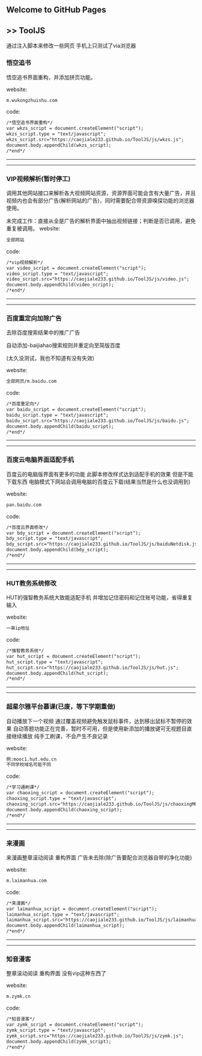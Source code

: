 ## Welcome to GitHub Pages 
## >> ToolJS
通过注入脚本来修改一些网页
手机上只测试了via浏览器
### 悟空追书
悟空追书界面重构，并添加拼页功能。

website:
```markdown
m.wukongzhuishu.com
```
code:
```markdown
/*悟空追书界面重构*/
var wkzs_script = document.createElement("script");
wkzs_script.type = "text/javascript";
wkzs_script.src="https://caojiale233.github.io/ToolJS/js/wkzs.js";
document.body.appendChild(wkzs_script);
/*end*/
```
----
----
### VIP视频解析(暂时停工)
调用其他网站接口来解析各大视频网站资源，资源界面可能会含有大量广告，并且视频内也会有部分广告(解析网站的广告)，同时需要配合带资源嗅探功能的浏览器使用。

未完成工作：直接从全是广告的解析界面中抽出视频链接；判断是否已调用，避免重复被调用。
website:
```markdown
全部网站
```
code:
```markdown
/*vip视频解析*/
var video_script = document.createElement("script"); 
video_script.type = "text/javascript"; 
video_script.src="https://caojiale233.github.io/ToolJS/js/video.js"; 
document.body.appendChild(video_script);
/*end*/
```
----
----
### 百度重定向加除广告
去除百度搜索结果中的推广广告

自动添加-baijiahao搜索规则并重定向至简版百度

(太久没测试，我也不知道有没有失效)

website:
```markdown
全部网页/m.baidu.com
```
code:
```markdown
/*百度重定向*/
var baidu_script = document.createElement("script"); 
baidu_script.type = "text/javascript"; 
baidu_script.src="https://caojiale233.github.io/ToolJS/js/baidu.js"; 
document.body.appendChild(baidu_script);
/*end*/
```
----
----
### 百度云电脑界面适配手机
百度云的电脑版界面有更多的功能
此脚本修改样式达到适配手机的效果
但是不能下载东西 电脑模式下网站会调用电脑的百度云下载(结果当然是什么也没调用到)

website:
```markdown
pan.baidu.com
```
code:
```markdown
/*百度云界面修改*/
var bdy_script = document.createElement("script"); 
bdy_script.type = "text/javascript"; 
bdy_script.src="https://caojiale233.github.io/ToolJS/js/baiduNetdisk.js"; 
document.body.appendChild(bdy_script);
/*end*/
```
----
----
### HUT教务系统修改
HUT的强智教务系统大致能适配手机
并增加记住密码和记住账号功能，省得重复输入

website:
```markdown
一串ip地址
```
code:
```markdown
/*强智教务系统*/
var hut_script = document.createElement("script"); 
hut_script.type = "text/javascript"; 
hut_script.src="https://caojiale233.github.io/ToolJS/js/hut.js"; 
document.body.appendChild(hut_script);
/*end*/
```
----
----
### 超星尔雅平台慕课(已废，等下学期重做)
自动播放下一个视频
通过覆盖视频避免触发鼠标事件，达到移出鼠标不暂停的效果
自动答题功能正在完善，暂时不可用，但是使用新添加的播放键可无视题目直接继续播放
纯手工刷课，不会产生不良记录

website:
```markdown
例:mooc1.hut.edu.cn
不同学校域名可能不同
```
code:
```markdown
/*学习通刷课*/
var chaoxing_script = document.createElement("script"); 
chaoxing_script.type = "text/javascript"; 
chaoxing_script.src="https://caojiale233.github.io/ToolJS/js/chaoxingMOOC.js"; 
document.body.appendChild(chaoxing_script);
/*end*/
```
----
----
### 来漫画
来漫画整章滚动阅读
重构界面
广告未去除(除广告要配合浏览器自带的净化功能)

website:
```markdown
m.laimanhua.com
```
code:
```markdown
/*来漫画*/
var laimanhua_script = document.createElement("script");
laimanhua_script.type = "text/javascript";
laimanhua_script.src="https://caojiale233.github.io/ToolJS/js/laimanhua.js";
document.body.appendChild(laimanhua_script);
/*end*/
```
----
----
### 知音漫客
整章滚动阅读
重构界面
没有vip这种东西了

website:
```markdown
m.zymk.cn
```
code:
```markdown
/*知音漫客*/
var zymk_script = document.createElement("script");
zymk_script.type = "text/javascript";
zymk_script.src="https://caojiale233.github.io/ToolJS/js/zymk.js";
document.body.appendChild(zymk_script);
/*end*/
```

